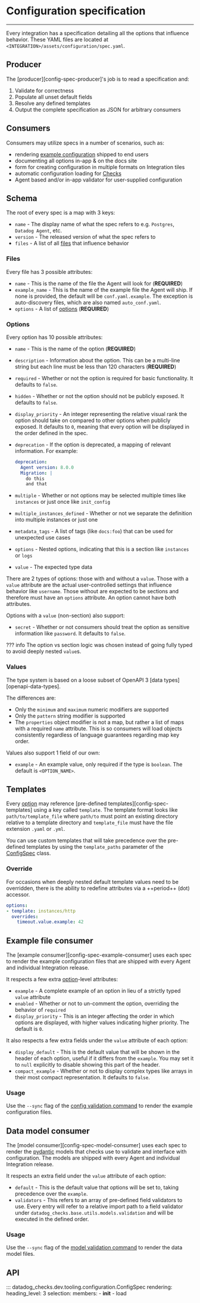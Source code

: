 # Configuration specification

-----

Every integration has a specification detailing all the options that influence behavior.
These YAML files are located at `<INTEGRATION>/assets/configuration/spec.yaml`.

## Producer

The [producer][config-spec-producer]'s job is to read a specification and:

1. Validate for correctness
1. Populate all unset default fields
1. Resolve any defined templates
1. Output the complete specification as JSON for arbitrary consumers

## Consumers

Consumers may utilize specs in a number of scenarios, such as:

- rendering [example configuration](#example-file-consumer) shipped to end users
- documenting all options in-app & on the docs site
- form for creating configuration in multiple formats on Integration tiles
- automatic configuration loading for [Checks](../faq/faq.md#integration-vs-check)
- Agent based and/or in-app validator for user-supplied configuration

## Schema

The root of every spec is a map with 3 keys:

- `name` - The display name of what the spec refers to e.g. `Postgres`, `Datadog Agent`, etc.
- `version` - The released version of what the spec refers to
- `files` - A list of all [files](#files) that influence behavior

### Files

Every file has 3 possible attributes:

- `name` - This is the name of the file the Agent will look for (**REQUIRED**)
- `example_name` - This is the name of the example file the Agent will ship. If none is provided, the
  default will be `conf.yaml.example`. The exception is auto-discovery files, which are also named
  `auto_conf.yaml`.
- `options` - A list of [options](#options) (**REQUIRED**)

### Options

Every option has 10 possible attributes:

- `name` - This is the name of the option (**REQUIRED**)
- `description` - Information about the option. This can be a multi-line string but each line must be less than 120 characters (**REQUIRED**)
- `required` - Whether or not the option is required for basic functionality. It defaults to `false`.
- `hidden` - Whether or not the option should not be publicly exposed. It defaults to `false`.
- `display_priority` - An integer representing the relative visual rank the option should take on
  compared to other options when publicly exposed. It defaults to `0`, meaning that every option will
  be displayed in the order defined in the spec.
- `deprecation` - If the option is deprecated, a mapping of relevant information. For example:

    ```yaml
    deprecation:
      Agent version: 8.0.0
      Migration: |
        do this
        and that
    ```

- `multiple` - Whether or not options may be selected multiple times like `instances` or just once
  like `init_config`
- `multiple_instances_defined` - Whether or not we separate the definition into multiple instances or just one
- `metadata_tags` - A list of tags (like `docs:foo`) that can be used for unexpected use cases
- `options` - Nested options, indicating that this is a section like `instances` or `logs`
- `value` - The expected type data

There are 2 types of options: those with and without a `value`. Those with a `value` attribute are the
actual user-controlled settings that influence behavior like `username`. Those without are expected to
be sections and therefore must have an `options` attribute. An option cannot have both attributes.

Options with a `value` (non-section) also support:

- `secret` - Whether or not consumers should treat the option as sensitive information like `password`.
  It defaults to `false`.

??? info
    The option vs section logic was chosen instead of going fully typed to avoid deeply nested `value`s.

### Values

The type system is based on a loose subset of OpenAPI 3 [data types][openapi-data-types].

The differences are:

- Only the `minimum` and `maximum` numeric modifiers are supported
- Only the `pattern` string modifier is supported
- The `properties` object modifier is not a map, but rather a list of maps with a required `name`
  attribute. This is so consumers will load objects consistently regardless of language guarantees
  regarding map key order.

Values also support 1 field of our own:

- `example` - An example value, only required if the type is `boolean`. The default is `<OPTION_NAME>`.

## Templates

Every [option](#options) may reference [pre-defined templates][config-spec-templates] using a key called `template`.
The template format looks like `path/to/template_file` where `path/to` must point an existing directory relative
to a template directory and `template_file` must have the file extension `.yaml` or `.yml`.

You can use custom templates that will take precedence over the pre-defined templates by using the `template_paths`
parameter of the [ConfigSpec](#datadog_checks.dev.tooling.configuration.core.ConfigSpec) class.

### Override

For occasions when deeply nested default template values need to be overridden, there is the ability to redefine
attributes via a ++period++ (dot) accessor.

```yaml
options:
- template: instances/http
  overrides:
    timeout.value.example: 42
```

## Example file consumer

The [example consumer][config-spec-example-consumer] uses each spec to render the example configuration files that
are shipped with every Agent and individual Integration release.

It respects a few extra [option](#options)-level attributes:

- `example` - A complete example of an option in lieu of a strictly typed `value` attribute
- `enabled` - Whether or not to un-comment the option, overriding the behavior of `required`
- `display_priority` - This is an integer affecting the order in which options are displayed, with higher values indicating higher priority.
  The default is `0`.

It also respects a few extra fields under the `value` attribute of each option:

- `display_default` - This is the default value that will be shown in the header of each option, useful if it differs from the `example`.
  You may set it to `null` explicitly to disable showing this part of the header.
- `compact_example` - Whether or not to display complex types like arrays in their most compact representation. It defaults to `false`.

### Usage

Use the `--sync` flag of the [config validation command](../ddev/cli.md#ddev-validate-config) to render the example configuration files.

## Data model consumer

The [model consumer][config-spec-model-consumer] uses each spec to render the [pydantic](https://github.com/samuelcolvin/pydantic) models
that checks use to validate and interface with configuration. The models are shipped with every Agent and individual Integration release.

It respects an extra field under the `value` attribute of each option:

- `default` - This is the default value that options will be set to, taking precedence over the `example`.
- `validators` - This refers to an array of pre-defined field validators to use. Every entry will refer to a relative import path to a
  field validator under `datadog_checks.base.utils.models.validation` and will be executed in the defined order.

### Usage

Use the `--sync` flag of the [model validation command](../ddev/cli.md#ddev-validate-models) to render the data model files.

## API

::: datadog_checks.dev.tooling.configuration.ConfigSpec
    rendering:
      heading_level: 3
    selection:
      members:
        - __init__
        - load
